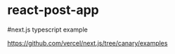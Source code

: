 # react-post-app

#next.js typescript example

https://github.com/vercel/next.js/tree/canary/examples
